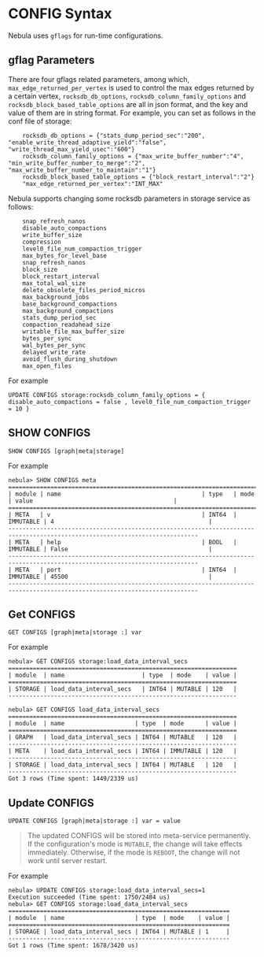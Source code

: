 # CONFIG Syntax

Nebula uses `gflags` for run-time configurations.

## gflag Parameters

There are four gflags related parameters, among which, `max_edge_returned_per_vertex` is used to control the max edges returned by a certain vertex, `rocksdb_db_options`, `rocksdb_column_family_options` and `rocksdb_block_based_table_options`
 are all in json format, and the key and value of them are in string format. For example, you can set as follows in the conf file of storage:

```text
    rocksdb_db_options = {"stats_dump_period_sec":"200", "enable_write_thread_adaptive_yield":"false", "write_thread_max_yield_usec":"600"}
    rocksdb_column_family_options = {"max_write_buffer_number":"4", "min_write_buffer_number_to_merge":"2", "max_write_buffer_number_to_maintain":"1"}
    rocksdb_block_based_table_options = {"block_restart_interval":"2"}
    "max_edge_returned_per_vertex":"INT_MAX"
```

Nebula supports changing some rocksdb parameters in storage service as follows:

```text
    snap_refresh_nanos
    disable_auto_compactions
    write_buffer_size
    compression
    level0_file_num_compaction_trigger
    max_bytes_for_level_base
    snap_refresh_nanos
    block_size
    block_restart_interval
    max_total_wal_size
    delete_obsolete_files_period_micros
    max_background_jobs
    base_background_compactions
    max_background_compactions
    stats_dump_period_sec
    compaction_readahead_size
    writable_file_max_buffer_size
    bytes_per_sync
    wal_bytes_per_sync
    delayed_write_rate
    avoid_flush_during_shutdown
    max_open_files
```

For example

```ngql
UPDATE CONFIGS storage:rocksdb_column_family_options = { disable_auto_compactions = false , level0_file_num_compaction_trigger = 10 }
```

## SHOW CONFIGS

```ngql
SHOW CONFIGS [graph|meta|storage]
```

For example

```ngql
nebula> SHOW CONFIGS meta
============================================================================================================================
| module | name                                        | type   | mode      | value                                        |
============================================================================================================================
| META   | v                                           | INT64  | IMMUTABLE | 4                                            |
----------------------------------------------------------------------------------------------------------------------------
| META   | help                                        | BOOL   | IMMUTABLE | False                                        |
----------------------------------------------------------------------------------------------------------------------------
| META   | port                                        | INT64  | IMMUTABLE | 45500                                        |
----------------------------------------------------------------------------------------------------------------------------
```

## Get CONFIGS

```ngql
GET CONFIGS [graph|meta|storage :] var
```

For example

```ngql
nebula> GET CONFIGS storage:load_data_interval_secs
=================================================================
| module  | name                      | type  | mode    | value |
=================================================================
| STORAGE | load_data_interval_secs   | INT64 | MUTABLE | 120   |
-----------------------------------------------------------------
```

```ngql
nebula> GET CONFIGS load_data_interval_secs
=================================================================
| module  | name                    | type  | mode      | value |
=================================================================
| GRAPH   | load_data_interval_secs | INT64 | MUTABLE   | 120   |
-----------------------------------------------------------------
| META    | load_data_interval_secs | INT64 | IMMUTABLE | 120   |
-----------------------------------------------------------------
| STORAGE | load_data_interval_secs | INT64 | MUTABLE   | 120   |
-----------------------------------------------------------------
Got 3 rows (Time spent: 1449/2339 us)
```

## Update CONFIGS

```ngql
UPDATE CONFIGS [graph|meta|storage :] var = value
```

> The updated CONFIGS will be stored into meta-service permanently.
> If the configuration's mode is `MUTABLE`, the change will take effects immediately. Otherwise, if the mode is `REBOOT`, the change will not work until server restart.

For example

```ngql
nebula> UPDATE CONFIGS storage:load_data_interval_secs=1
Execution succeeded (Time spent: 1750/2484 us)
nebula> GET CONFIGS storage:load_data_interval_secs
===============================================================
| module  | name                    | type  | mode    | value |
===============================================================
| STORAGE | load_data_interval_secs | INT64 | MUTABLE | 1     |
---------------------------------------------------------------
Got 1 rows (Time spent: 1678/3420 us)
```
